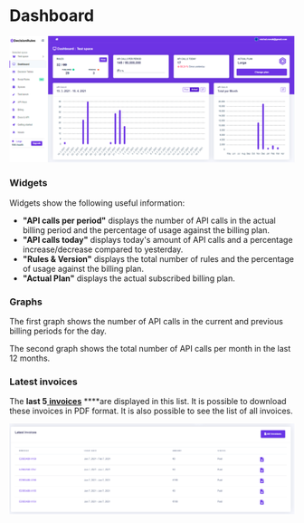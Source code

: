 # Dashboard

![](.gitbook/assets/application-page.png)

### Widgets

Widgets show the following useful information:

* **"API calls per period"** displays the number of API calls in the actual billing period and the percentage of usage against the billing plan.
* **"API calls today"** displays today's amount of API calls and a percentage increase/decrease compared to yesterday.
* **"Rules & Version"** displays the total number of rules and the percentage of usage against the billing plan.
* **"Actual Plan"** displays the actual subscribed billing plan.

### Graphs

The first graph shows the number of API calls in the current and previous billing periods for the day.

The second graph shows the total number of API calls per month in the last 12 months.

### Latest invoices

The **last 5**[ **invoices**](billing/invoices.md) ****are displayed in this list. It is possible to download these invoices in PDF format. It is also possible to see the list of all invoices.

![](.gitbook/assets/image%20%2817%29.png)

